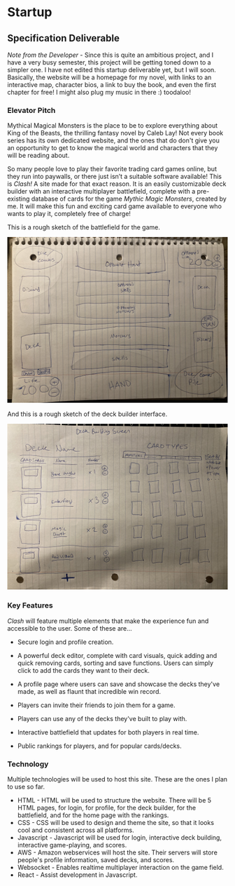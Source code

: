 # Startup
## Specification Deliverable
*Note from the Developer* - Since this is quite an ambitious project, and I have a very busy semester, this project will be getting toned down to a simpler one. I have not edited this startup deliverable yet, but I will soon. Basically, the website will be a homepage for my novel, with links to an interactive map, character bios, a link to buy the book, and even the first chapter for free! I might also plug my music in there :) toodaloo!
### Elevator Pitch

Mythical Magical Monsters is the place to be to explore everything about King of the Beasts, the thrilling fantasy novel by Caleb Lay! Not every book series has its own dedicated website, and the ones that do don't give you an opportunity to get to know the magical world and characters that they will be reading about. 

So many people love to play their favorite trading card games online, but they run into paywalls, or there just isn’t a suitable software available! This is *Clash!* A site made for that exact reason. It is an easily customizable deck builder with an interactive multiplayer battlefield, complete with a pre-existing database of cards for the game *Mythic Magic Monsters*, created by me. It will make this fun and exciting card game available to everyone who wants to play it, completely free of charge!

This is a rough sketch of the battlefield for the game.

![Battlefield](BattlefieldMockup.jpg)

And this is a rough sketch of the deck builder interface.

![DeckBuilderMockup](DeckBuilderMockup.jpg)

### Key Features

*Clash* will feature multiple elements that make the experience fun and accessible to the user. Some of these are...

* Secure login and profile creation.

* A powerful deck editor, complete with card visuals, quick adding and quick removing cards, sorting and save functions. Users can simply click to add the cards they want to their deck.

* A profile page where users can save and showcase the decks they've made, as well as flaunt that incredible win record.

* Players can invite their friends to join them for a game.
* Players can use any of the decks they've built to play with.
*  Interactive battlefield that updates for both players in real time.
* Public rankings for players, and for popular cards/decks.

### Technology

Multiple technologies will be used to host this site. These are the ones I plan to use so far.

* HTML - HTML will be used to structure the website. There will be 5 HTML pages, for login, for profile, for the deck builder, for the battlefield, and for the home page with the rankings. 
* CSS - CSS will be used to design and theme the site, so that it looks cool and consistent across all platforms.
* Javascript - Javascript will be used for login, interactive deck building, interactive game-playing, and scores.
* AWS - Amazon webservices will host the site. Their servers will store people's profile information, saved decks, and scores.
* Websocket - Enables realtime multiplayer interaction on the game field.
* React - Assist development in Javascript.